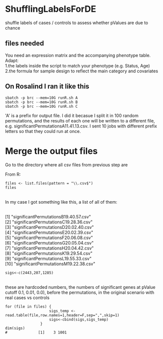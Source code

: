 # ShufflingLabelsForDE
shuffle labels of cases / controls to assess whether pValues are due to chance

## files needed
You need an expression matrix and the accompanying phenotype table. Adapt:
<br>
1.the labels inside the script to match your phenotype (e.g. Status, Age)
<br>
2.the formula for sample design to reflect the main category and covariates



## On Rosalind I ran it like this <br>

```
sbatch -p brc --mem=10G runR.sh A
sbatch -p brc --mem=10G runR.sh B
sbatch -p brc --mem=10G runR.sh C
```

'A' is a prefix for output file.  I did it becasue I split it in 100 random permutations, and the results of each one will be written to a different file, e.g. significantPermutationsA11.41.13.csv.  I sent 10 jobs with different prefix letters so that they could run at once.

# Merge the output files 

Go to the directory where all csv files from previous step are

From R:

```
files <- list.files(pattern = "\\.csv$")
files
```
<br>In my case I got something like this, a list of all of them:

<br>              [1] "significantPermutationsB19.40.57.csv"
<br>                 [2] "significantPermutationsC19.28.36.csv"
<br>                 [3] "significantPermutationsD20.02.40.csv"
<br>                 [4] "significantPermutationsE20.02.39.csv"
<br>                 [5] "significantPermutationsF20.06.08.csv"
<br>                 [6] "significantPermutationsG20.05.04.csv"
<br>                 [7] "significantPermutationsH20.04.42.csv"
<br>                 [8] "significantPermutationsK19.29.54.csv"
<br>                 [9] "significantPermutationsL19.55.33.csv"
<br>                 [10] "significantPermutationsM19.22.38.csv"

```
sigs<-c(2443,207,1285)
```
<br>
these are hardcoded numbers, the numbers of significant genes at pValue cutoff 0.1, 0.01, 0.0), before the permutations, in the original scenario with real cases vs controls <br>

```
for (file in files) {
                    sigs_temp <- read.table(file,row.names=1,header=F,sep=",",skip=1)
                    sigs<-cbind(sigs,sigs_temp)
                }
dim(sigs)
#              [1]    3 1001
```
